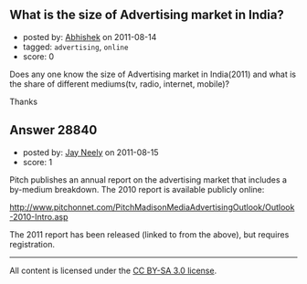 ## What is the size of Advertising market in India?

- posted by: [Abhishek](https://stackexchange.com/users/-1/12670-abhishek) on 2011-08-14
- tagged: `advertising`, `online`
- score: 0

Does any one know the size of Advertising market in India(2011) and what is the share of different mediums(tv, radio, internet, mobile)?

Thanks


## Answer 28840

- posted by: [Jay Neely](https://stackexchange.com/users/-1/1801-jay-neely) on 2011-08-15
- score: 1

Pitch publishes an annual report on the advertising market that includes a by-medium breakdown. The 2010 report is available publicly online: 

http://www.pitchonnet.com/PitchMadisonMediaAdvertisingOutlook/Outlook-2010-Intro.asp

The 2011 report has been released (linked to from the above), but requires registration.



---

All content is licensed under the [CC BY-SA 3.0 license](https://creativecommons.org/licenses/by-sa/3.0/).
